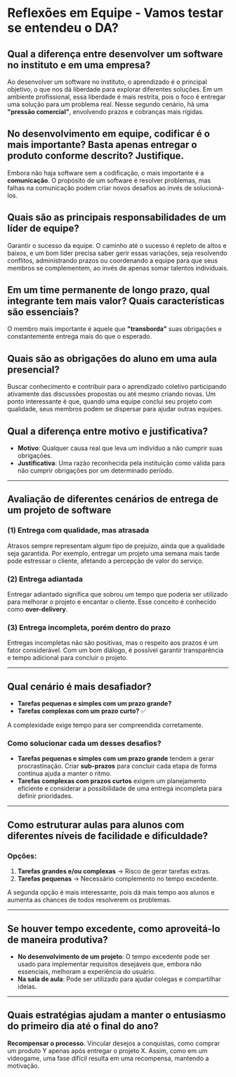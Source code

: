# Reflexões em Equipe - Vamos testar se entendeu o DA?

## Qual a diferença entre desenvolver um software no instituto e em uma empresa?

Ao desenvolver um software no instituto, o aprendizado é o principal objetivo, o que nos dá liberdade para explorar diferentes soluções. Em um ambiente profissional, essa liberdade é mais restrita, pois o foco é entregar uma solução para um problema real. Nesse segundo cenário, há uma **"pressão comercial"**, envolvendo prazos e cobranças mais rígidas.

## No desenvolvimento em equipe, codificar é o mais importante? Basta apenas entregar o produto conforme descrito? Justifique.

Embora não haja software sem a codificação, o mais importante é a **comunicação**. O propósito de um software é resolver problemas, mas falhas na comunicação podem criar novos desafios ao invés de solucioná-los.

## Quais são as principais responsabilidades de um líder de equipe?

Garantir o sucesso da equipe. O caminho até o sucesso é repleto de altos e baixos, e um bom líder precisa saber gerir essas variações, seja resolvendo conflitos, administrando prazos ou coordenando a equipe para que seus membros se complementem, ao invés de apenas somar talentos individuais.

## Em um time permanente de longo prazo, qual integrante tem mais valor? Quais características são essenciais?

O membro mais importante é aquele que **"transborda"** suas obrigações e constantemente entrega mais do que o esperado.

## Quais são as obrigações do aluno em uma aula presencial?

Buscar conhecimento e contribuir para o aprendizado coletivo participando ativamente das discussões propostas ou até mesmo criando novas. Um ponto interessante é que, quando uma equipe conclui seu projeto com qualidade, seus membros podem se dispersar para ajudar outras equipes.

## Qual a diferença entre motivo e justificativa?

- **Motivo**: Qualquer causa real que leva um indivíduo a não cumprir suas obrigações.  
- **Justificativa**: Uma razão reconhecida pela instituição como válida para não cumprir obrigações por um determinado período.

---

## Avaliação de diferentes cenários de entrega de um projeto de software

### (1) Entrega com qualidade, mas atrasada  
Atrasos sempre representam algum tipo de prejuízo, ainda que a qualidade seja garantida. Por exemplo, entregar um projeto uma semana mais tarde pode estressar o cliente, afetando a percepção de valor do serviço.

### (2) Entrega adiantada  
Entregar adiantado significa que sobrou um tempo que poderia ser utilizado para melhorar o projeto e encantar o cliente. Esse conceito é conhecido como **over-delivery**.

### (3) Entrega incompleta, porém dentro do prazo  
Entregas incompletas não são positivas, mas o respeito aos prazos é um fator considerável. Com um bom diálogo, é possível garantir transparência e tempo adicional para concluir o projeto.

---

## Qual cenário é mais desafiador?

- **Tarefas pequenas e simples com um prazo grande?**  
- **Tarefas complexas com um prazo curto?** ✅  

A complexidade exige tempo para ser compreendida corretamente.  

### Como solucionar cada um desses desafios?

- **Tarefas pequenas e simples com um prazo grande** tendem a gerar procrastinação. Criar **sub-prazos** para concluir cada etapa de forma contínua ajuda a manter o ritmo.  
- **Tarefas complexas com prazos curtos** exigem um planejamento eficiente e considerar a possibilidade de uma entrega incompleta para definir prioridades.

---

## Como estruturar aulas para alunos com diferentes níveis de facilidade e dificuldade?

### Opções:
1. **Tarefas grandes e/ou complexas** → Risco de gerar tarefas extras.  
2. **Tarefas pequenas** → Necessário complemento no tempo excedente.  

A segunda opção é mais interessante, pois dá mais tempo aos alunos e aumenta as chances de todos resolverem os problemas.

---

## Se houver tempo excedente, como aproveitá-lo de maneira produtiva?

- **No desenvolvimento de um projeto**: O tempo excedente pode ser usado para implementar requisitos desejáveis que, embora não essenciais, melhoram a experiência do usuário.  
- **Na sala de aula**: Pode ser utilizado para ajudar colegas e compartilhar ideias.

---

## Quais estratégias ajudam a manter o entusiasmo do primeiro dia até o final do ano?

**Recompensar o processo.** Vincular desejos a conquistas, como comprar um produto Y apenas após entregar o projeto X. Assim, como em um videogame, uma fase difícil resulta em uma recompensa, mantendo a motivação.
